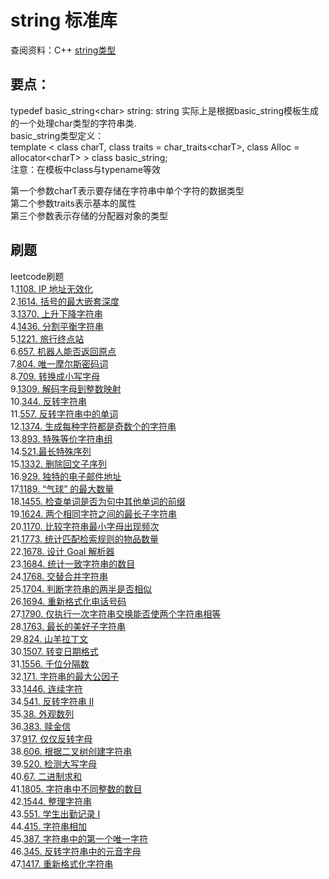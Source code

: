
# string 标准库

查阅资料：C++ [string类型](http://www.cplusplus.com/reference/string/string/)

## 要点：
typedef basic_string\<char\> string: string 实际上是根据basic_string模板生成的一个处理char类型的字符串类.  
basic_string类型定义：  
template \< class charT,  class traits = char_traits\<charT\>, class Alloc = allocator\<charT\>  \> class basic_string;  
注意：在模板中class与typename等效

第一个参数charT表示要存储在字符串中单个字符的数据类型      
第二个参数traits表示基本的属性  
第三个参数表示存储的分配器对象的类型  

## 刷题
leetcode刷题  
1.[1108. IP 地址无效化](chapter001.md)  
2.[1614. 括号的最大嵌套深度](chapter002.md)  
3.[1370. 上升下降字符串](chapter003.md)  
4.[1436. 分割平衡字符串](chapter004.md)  
5.[1221. 旅行终点站](chapter005.md)  
6.[657.  机器人能否返回原点](chapter006.md)  
7.[804. 唯一摩尔斯密码词](chapter007.md)  
8.[709. 转换成小写字母](chapter008.md)   
9.[1309. 解码字母到整数映射](chapter009.md)   
10.[344. 反转字符串](chapter010.md)     
11.[557. 反转字符串中的单词](chapter011.md)   
12.[1374. 生成每种字符都是奇数个的字符串](chapter012.md)   
13.[893. 特殊等价字符串组](chapter013.md)   
14.[521.最长特殊序列](chapter014.md)   
15.[1332. 删除回文子序列](chapter015.md)  
16.[929. 独特的电子邮件地址](chapter016.md)   
17.[1189. “气球” 的最大数量](chapter017.md)   
18.[1455. 检查单词是否为句中其他单词的前缀](chapter018.md)   
19.[1624. 两个相同字符之间的最长子字符串](chapter019.md)   
20.[1170. 比较字符串最小字母出现频次](chapter020.md)   
21.[1773. 统计匹配检索规则的物品数量](chapter021.md)   
22.[1678. 设计 Goal 解析器](chapter022.md)   
23.[1684. 统计一致字符串的数目](chapter023.md)  
24.[1768. 交替合并字符串](chapter024.md)   
25.[1704. 判断字符串的两半是否相似](chapter025.md)  
26.[1694. 重新格式化电话号码](chapter026.md)  
27.[1790. 仅执行一次字符串交换能否使两个字符串相等](chapter027.md)   
28.[1763. 最长的美好子字符串](chapter028.md)   
29.[824. 山羊拉丁文](chapter029.md)   
30.[1507. 转变日期格式](chapter030.md)  
31.[1556. 千位分隔数](chapter031.md)  
32.[171. 字符串的最大公因子](chapter032.md)  
33.[1446. 连续字符](chapter033.md)    
34.[541. 反转字符串 II](chapter034.md)    
35.[38. 外观数列](chapter035.md)     
36.[383. 赎金信](chapter036.md)  
37.[917. 仅仅反转字母](chapter037.md)   
38.[606. 根据二叉树创建字符串](chapter038.md)     
39.[520. 检测大写字母](chapter039.md)     
40.[67. 二进制求和](chapter040.md)   
41.[1805. 字符串中不同整数的数目](chapter041.md)   
42.[1544. 整理字符串](chapter042.md)     
43.[551. 学生出勤记录 I](chapter043.md)    
44.[415. 字符串相加](chapter044.md)   
45.[387. 字符串中的第一个唯一字符](chapter045.md)     
46.[345. 反转字符串中的元音字母](chapter046.md)      
47.[1417. 重新格式化字符串](chapter047.md) 









